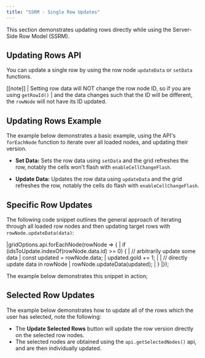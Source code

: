 ```yaml
---
title: "SSRM - Single Row Updates"
---
```

This section demonstrates updating rows directly while using the Server-Side Row Model (SSRM).

## Updating Rows API

You can update a single row by using the row node `updateData` or `setData` functions.

<api-documentation source='row-object/resources/methods.json' section='rowNodeMethods' names='["updateData", "setData"]'></api-documentation>

[[note]]
| Setting row data will NOT change the row node ID, so if you are using `getRowId()`
| and the data changes such that the ID will be different, the `rowNode` will not have its ID updated.

## Updating Rows Example

The example below demonstrates a basic example, using the API's `forEachNode` function to iterate over all loaded nodes, and updating their version.

- **Set Data:** Sets the row data using `setData` and the grid refreshes the row, notably the cells won't flash with `enableCellChangeFlash`.

- **Update Data:** Updates the row data using `updateData` and the grid refreshes the row, notably the cells do flash with `enableCellChangeFlash`.

<grid-example title='Updating All Rows' name='updating-all-rows' type='generated' options='{ "enterprise": true, "exampleHeight": 615, "extras": ["alasql"], "modules": ["serverside", "rowgrouping"] }'></grid-example>

## Specific Row Updates

The following code snippet outlines the general approach of iterating through all loaded row nodes and then updating target rows with `rowNode.updateData(data)`:

<snippet>
|gridOptions.api.forEachNode(rowNode => {
|    if (idsToUpdate.indexOf(rowNode.data.id) >= 0) {
|        // arbitrarily update some data
|        const updated = rowNode.data;
|        updated.gold += 1;
|
|        // directly update data in rowNode
|        rowNode.updateData(updated);
|    }
|});
</snippet>

The example below demonstrates this snippet in action;

<grid-example title='Updating Specific Rows' name='updating-specific-rows' type='generated' options='{ "enterprise": true, "exampleHeight": 615, "extras": ["alasql"], "modules": ["serverside", "rowgrouping"] }'></grid-example>

## Selected Row Updates

The example below demonstrates how to update all of the rows which the user has selected, note the following:

- The **Update Selected Rows** button will update the row version directly on the selected row nodes.
- The selected nodes are obtained using the `api.getSelectedNodes()` api, and are then individually updated.

<grid-example title='Updating Selected Rows' name='updating-selected-row' type='generated' options='{ "enterprise": true, "exampleHeight": 615, "extras": ["alasql"], "modules": ["serverside", "rowgrouping"] }'></grid-example>